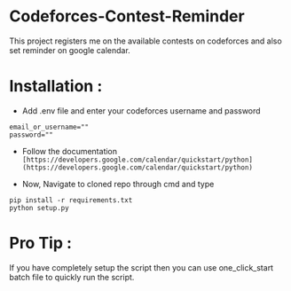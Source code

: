 # Codeforces-Contest-Reminder
This project registers me on the available contests on codeforces and also set reminder on google calendar.  

# Installation :   
- Add .env file and enter your codeforces username and password 
```
email_or_username=""
password=""  
```

- Follow the documentation ```[https://developers.google.com/calendar/quickstart/python](https://developers.google.com/calendar/quickstart/python)```

- Now, Navigate to cloned repo through cmd and type    
```
pip install -r requirements.txt
python setup.py
```

# Pro Tip :
If you have completely setup the script then you can use one_click_start batch file to quickly run the script.

